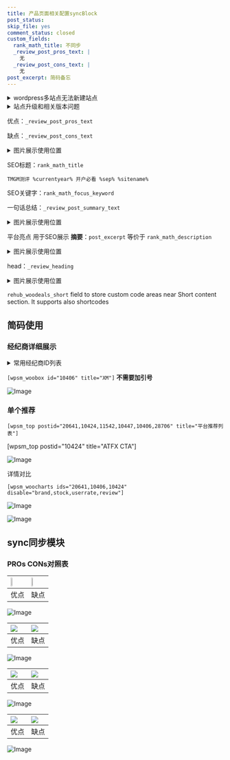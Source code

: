 ```yaml
---
title: 产品页面相关配置syncBlock
post_status: 
skip_file: yes
comment_status: closed
custom_fields:
  rank_math_title: 不同步
  _review_post_pros_text: |
    无
  _review_post_cons_text: |
    无
post_excerpt: 简码备忘
---
```

<details><summary>wordpress多站点无法新建站点</summary>

<li>和报错需要清理cookies一样的原因</li>
<li>wp-config.php里面<code>define( 'SUBDOMAIN_INSTALL', false );//子域名安装</code></li>
<li>新建子站点是用<code>define( 'SUBDOMAIN_INSTALL', true);//子域名安装</code> 完成以后，改成<code>false</code></li>
</details>

<details><summary>站点升级和相关版本问题</summary>

<p>wordpress：5.9.9
woocommerce：7.5.1
出现问题的地方：主题选项里面>><strong>Product layout >>compact style</strong></p>
<p>如何出现没有用过的字段 导致无法保存。先导出配置 然后进行修改，后面再次恢复即可。</p>
<p>出现部分字段无法显示时，需要返回默认布局后，对产品进行保存就好了。</p>
<p></p>
</details>

优点：`_review_post_pros_text`

缺点：`_review_post_cons_text`

<details><summary>图片展示使用位置</summary>

<img src="https://prod-files-secure.s3.us-west-2.amazonaws.com/39ed1227-6d7d-4570-be36-9ccd4a2c4241/f51d3d83-55d4-4bdf-9604-f37ec77ab556/Untitled.png?X-Amz-Algorithm=AWS4-HMAC-SHA256&X-Amz-Content-Sha256=UNSIGNED-PAYLOAD&X-Amz-Credential=ASIAZI2LB466U5UADFJZ%2F20250427%2Fus-west-2%2Fs3%2Faws4_request&X-Amz-Date=20250427T165520Z&X-Amz-Expires=3600&X-Amz-Security-Token=IQoJb3JpZ2luX2VjEMj%2F%2F%2F%2F%2F%2F%2F%2F%2F%2FwEaCXVzLXdlc3QtMiJGMEQCICl1rGy5CKKa89txAOQyuFQSJoKzck4jwuo1G04tRyRuAiAsbYEiOdhsBOA37X8k%2FJuEULdEbSjm9daY%2FixbOSEBdCr%2FAwhhEAAaDDYzNzQyMzE4MzgwNSIMiydU1DDAq3BoMi4RKtwDRmKdvePciDZH2jDW3pVUQPzQOebAoJfDenXwUuyz96M2Of82LN0I1hXN9A8aAKxyFxJUnsIZrQn%2FWjByM%2FYKCNikHUbCLNiin%2FQHXGImNZgJUYfEtcZpH0QbRfaSCsoVedWS7UBjun7dzcWuxjcm2jEa40i2fbu1VPcgP31LuuJuqdQ8MAbQBKrGabzAc4vhB5VRf9X5pjhcBBWEdY2cPW3TyS4YT499NUlCVopcgKXS%2BnqA7Fh5Jt4o1IrBKSC1%2BuAFpxJG6VbG3Kj0xeVsMEsNTTLQSttxe6Jb%2F2%2FKXAbQseNuu5jD%2BUZjmPA6vja%2BNWztCHjTcp8AXNCII6JR%2BO9zsyj2WCOPDHvXWCgV6qUKHhzPu3zsjLYYkGIvJyM9TxBvh79Ebki2siKX865bI%2BKiWClj%2FFgPyg6oMaza2gEoaWxm6g0dsrmHPj%2FpUDmHq602%2BARSsYH49019TJ5wxK6aGRqrYWRaX0W2v4ngvCOFJ3l5M3cDzlIjYDmJPHH6IY0V77kVQvZPAkFKn8%2BCZ1c897OUIqazzCQ6cl9Rewc770iiyhz%2BZsqCguo3rlCrXE5l6te9Retha%2BRrdtcSvRO2HMyCcGELf6VtwbqH3gyv2s5xHdJE5nnbT5sw%2Bq65wAY6pgFdTKuBKhXAudb3flAxe%2FQAGaT3SHlycgVCotNToGDUvZLMjrvGY5lAyaoYAT9rG1qlgJT%2FEV33QlePZuyqvRagYW%2Baqb5UnVIXqSqA6mcOHrbSuf9HTP2ng10%2FctLN1P3Ehds%2FR30YAwg%2BYGr2vmkofzrMhW0lEVgGREBVhJoSWC5wm8kKoQeQE1BR%2FURWOS8XzBGHRZ91M%2F8XmzayRiu2st%2B%2F1Fri&X-Amz-Signature=ca8a7964920899b691e051b715fc18e752c1acc0f3cd745257ab75f7bfd3204d&X-Amz-SignedHeaders=host&x-id=GetObject" alt="Image">
</details>

SEO标题：`rank_math_title`

`TMGM测评 %currentyear% 开户必看 %sep% %sitename%`

SEO关键字：`rank_math_focus_keyword`

一句话总结：`_review_post_summary_text`

<details><summary>图片展示使用位置</summary>

<img src="https://prod-files-secure.s3.us-west-2.amazonaws.com/39ed1227-6d7d-4570-be36-9ccd4a2c4241/4b96a922-296c-4f4e-8630-d1c870cbce01/Untitled.png?X-Amz-Algorithm=AWS4-HMAC-SHA256&X-Amz-Content-Sha256=UNSIGNED-PAYLOAD&X-Amz-Credential=ASIAZI2LB4663Y4L4KRC%2F20250427%2Fus-west-2%2Fs3%2Faws4_request&X-Amz-Date=20250427T165520Z&X-Amz-Expires=3600&X-Amz-Security-Token=IQoJb3JpZ2luX2VjEMT%2F%2F%2F%2F%2F%2F%2F%2F%2F%2FwEaCXVzLXdlc3QtMiJIMEYCIQDwqMeXdaxXA08I4Wk%2FpadVmbN4tVMxeZtaNHpzKIjZ4gIhAORrMja8HKViW0c55HqjHfskoml4Xa3a1dfWR%2FIPhdj%2FKv8DCF0QABoMNjM3NDIzMTgzODA1IgzIgQCmMbzMWMqCvjUq3AOOm7zfKombNH0hHM%2BiSswsO02P4cHGYfXdWbEo4zmZrhz1hw4pxle8qRuBes%2F5QlYSQViltEMlY2jCT7wv6JSCbI6r81wHWaUvsgflOXhAtTaS52gCG3GNvB5xrbUuH0BR%2BjZb5oo5FV7frmwfWWR1d2eDZn49%2FAo9wao%2FlST0YdEKqYHNa3XiM%2FGJCOsMWE%2FteAVnpRWs8iAhmPLwbQjNxzo69IQJ2LfYfyTJcC9Lcz79jXxB%2Bell12LyiYXyEaVi%2FiNGvwZak1JTf1ccqfVE%2BZXn%2Fja8NPmT4YcrjcD6ulSs%2Fn8rk1u2U6F2K6V68VDVXKr6o6eQ92SK1xOA69RY%2BBreB%2Ft6gEvjOCjKr5Nl2DLKI7vqU65sC3%2FADhkw3d1l2vmNFWvY3GWeQ%2B%2B5McsveMlv5Act8fBMPWqvpP2uttzv842eW%2FON2sIRmevYh3ij6HQmgFIBCZifhvGq2evjFi28BQGuAs%2F8rHt1F8oZj4Uhva7R1sD9i7BJbwLw64MhU%2F1zZi756eXCcS12SoDBn2hQPhUEv0c5cR2458vEpn1AI8kcoO4DKXzdew2fWGOIHmIE7q7hO4YsGxb%2FcSKzbakhLPzs2G28wBeZKr20jfAo6ooa64bgZSurTTDHu7jABjqkASarKDEBNDCIvCK5d8YXwmfR6fHR1n37iZawkhxKm0yYKAcCJUAAQxSgSjFivMlz4kXmrSRQS4qo8iraF8ldh%2FAe90Ti67VxSJK4wcZNz%2B8DdKa5HYAnnRbeseShhVCMxMDJnDyH0zAsFlZQPqShVqQx%2F45PRlZ0f5TJMqbDC5x%2B9h8y%2FF4PLuFn9fcs7oRhr5PCDHgV2j3SEMkYiPQYGk9z204Z&X-Amz-Signature=617cfad2dc68c656df68e4561c5dddee2c27ca2ade0cc04cc32893f37ae3e482&X-Amz-SignedHeaders=host&x-id=GetObject" alt="Image">
</details>

平台亮点 用于SEO展示 **摘要**：`post_excerpt`  等价于 `rank_math_description`

<details><summary>图片展示使用位置</summary>

<img src="https://prod-files-secure.s3.us-west-2.amazonaws.com/39ed1227-6d7d-4570-be36-9ccd4a2c4241/1ee11f63-b60a-4dfe-a7a7-d58ff23b5d88/Untitled.png?X-Amz-Algorithm=AWS4-HMAC-SHA256&X-Amz-Content-Sha256=UNSIGNED-PAYLOAD&X-Amz-Credential=ASIAZI2LB4663Y4L4KRC%2F20250427%2Fus-west-2%2Fs3%2Faws4_request&X-Amz-Date=20250427T165520Z&X-Amz-Expires=3600&X-Amz-Security-Token=IQoJb3JpZ2luX2VjEMT%2F%2F%2F%2F%2F%2F%2F%2F%2F%2FwEaCXVzLXdlc3QtMiJIMEYCIQDwqMeXdaxXA08I4Wk%2FpadVmbN4tVMxeZtaNHpzKIjZ4gIhAORrMja8HKViW0c55HqjHfskoml4Xa3a1dfWR%2FIPhdj%2FKv8DCF0QABoMNjM3NDIzMTgzODA1IgzIgQCmMbzMWMqCvjUq3AOOm7zfKombNH0hHM%2BiSswsO02P4cHGYfXdWbEo4zmZrhz1hw4pxle8qRuBes%2F5QlYSQViltEMlY2jCT7wv6JSCbI6r81wHWaUvsgflOXhAtTaS52gCG3GNvB5xrbUuH0BR%2BjZb5oo5FV7frmwfWWR1d2eDZn49%2FAo9wao%2FlST0YdEKqYHNa3XiM%2FGJCOsMWE%2FteAVnpRWs8iAhmPLwbQjNxzo69IQJ2LfYfyTJcC9Lcz79jXxB%2Bell12LyiYXyEaVi%2FiNGvwZak1JTf1ccqfVE%2BZXn%2Fja8NPmT4YcrjcD6ulSs%2Fn8rk1u2U6F2K6V68VDVXKr6o6eQ92SK1xOA69RY%2BBreB%2Ft6gEvjOCjKr5Nl2DLKI7vqU65sC3%2FADhkw3d1l2vmNFWvY3GWeQ%2B%2B5McsveMlv5Act8fBMPWqvpP2uttzv842eW%2FON2sIRmevYh3ij6HQmgFIBCZifhvGq2evjFi28BQGuAs%2F8rHt1F8oZj4Uhva7R1sD9i7BJbwLw64MhU%2F1zZi756eXCcS12SoDBn2hQPhUEv0c5cR2458vEpn1AI8kcoO4DKXzdew2fWGOIHmIE7q7hO4YsGxb%2FcSKzbakhLPzs2G28wBeZKr20jfAo6ooa64bgZSurTTDHu7jABjqkASarKDEBNDCIvCK5d8YXwmfR6fHR1n37iZawkhxKm0yYKAcCJUAAQxSgSjFivMlz4kXmrSRQS4qo8iraF8ldh%2FAe90Ti67VxSJK4wcZNz%2B8DdKa5HYAnnRbeseShhVCMxMDJnDyH0zAsFlZQPqShVqQx%2F45PRlZ0f5TJMqbDC5x%2B9h8y%2FF4PLuFn9fcs7oRhr5PCDHgV2j3SEMkYiPQYGk9z204Z&X-Amz-Signature=2ed353d9d3eeb247da95feaa8310aa2ea8685b67fc138048f199e945e4575efe&X-Amz-SignedHeaders=host&x-id=GetObject" alt="Image">
<img src="https://prod-files-secure.s3.us-west-2.amazonaws.com/39ed1227-6d7d-4570-be36-9ccd4a2c4241/ad4118b5-78d8-4fbe-801e-3b29b5d99c01/Untitled.png?X-Amz-Algorithm=AWS4-HMAC-SHA256&X-Amz-Content-Sha256=UNSIGNED-PAYLOAD&X-Amz-Credential=ASIAZI2LB4663Y4L4KRC%2F20250427%2Fus-west-2%2Fs3%2Faws4_request&X-Amz-Date=20250427T165520Z&X-Amz-Expires=3600&X-Amz-Security-Token=IQoJb3JpZ2luX2VjEMT%2F%2F%2F%2F%2F%2F%2F%2F%2F%2FwEaCXVzLXdlc3QtMiJIMEYCIQDwqMeXdaxXA08I4Wk%2FpadVmbN4tVMxeZtaNHpzKIjZ4gIhAORrMja8HKViW0c55HqjHfskoml4Xa3a1dfWR%2FIPhdj%2FKv8DCF0QABoMNjM3NDIzMTgzODA1IgzIgQCmMbzMWMqCvjUq3AOOm7zfKombNH0hHM%2BiSswsO02P4cHGYfXdWbEo4zmZrhz1hw4pxle8qRuBes%2F5QlYSQViltEMlY2jCT7wv6JSCbI6r81wHWaUvsgflOXhAtTaS52gCG3GNvB5xrbUuH0BR%2BjZb5oo5FV7frmwfWWR1d2eDZn49%2FAo9wao%2FlST0YdEKqYHNa3XiM%2FGJCOsMWE%2FteAVnpRWs8iAhmPLwbQjNxzo69IQJ2LfYfyTJcC9Lcz79jXxB%2Bell12LyiYXyEaVi%2FiNGvwZak1JTf1ccqfVE%2BZXn%2Fja8NPmT4YcrjcD6ulSs%2Fn8rk1u2U6F2K6V68VDVXKr6o6eQ92SK1xOA69RY%2BBreB%2Ft6gEvjOCjKr5Nl2DLKI7vqU65sC3%2FADhkw3d1l2vmNFWvY3GWeQ%2B%2B5McsveMlv5Act8fBMPWqvpP2uttzv842eW%2FON2sIRmevYh3ij6HQmgFIBCZifhvGq2evjFi28BQGuAs%2F8rHt1F8oZj4Uhva7R1sD9i7BJbwLw64MhU%2F1zZi756eXCcS12SoDBn2hQPhUEv0c5cR2458vEpn1AI8kcoO4DKXzdew2fWGOIHmIE7q7hO4YsGxb%2FcSKzbakhLPzs2G28wBeZKr20jfAo6ooa64bgZSurTTDHu7jABjqkASarKDEBNDCIvCK5d8YXwmfR6fHR1n37iZawkhxKm0yYKAcCJUAAQxSgSjFivMlz4kXmrSRQS4qo8iraF8ldh%2FAe90Ti67VxSJK4wcZNz%2B8DdKa5HYAnnRbeseShhVCMxMDJnDyH0zAsFlZQPqShVqQx%2F45PRlZ0f5TJMqbDC5x%2B9h8y%2FF4PLuFn9fcs7oRhr5PCDHgV2j3SEMkYiPQYGk9z204Z&X-Amz-Signature=6ffacfc205d256c8bf20102da7f06a9a402f1a4742db2ec148daea8451452e95&X-Amz-SignedHeaders=host&x-id=GetObject" alt="Image">
<img src="https://prod-files-secure.s3.us-west-2.amazonaws.com/39ed1227-6d7d-4570-be36-9ccd4a2c4241/a38cf7c9-a79c-4b64-9e94-13589fe0758b/Untitled.png?X-Amz-Algorithm=AWS4-HMAC-SHA256&X-Amz-Content-Sha256=UNSIGNED-PAYLOAD&X-Amz-Credential=ASIAZI2LB4663Y4L4KRC%2F20250427%2Fus-west-2%2Fs3%2Faws4_request&X-Amz-Date=20250427T165520Z&X-Amz-Expires=3600&X-Amz-Security-Token=IQoJb3JpZ2luX2VjEMT%2F%2F%2F%2F%2F%2F%2F%2F%2F%2FwEaCXVzLXdlc3QtMiJIMEYCIQDwqMeXdaxXA08I4Wk%2FpadVmbN4tVMxeZtaNHpzKIjZ4gIhAORrMja8HKViW0c55HqjHfskoml4Xa3a1dfWR%2FIPhdj%2FKv8DCF0QABoMNjM3NDIzMTgzODA1IgzIgQCmMbzMWMqCvjUq3AOOm7zfKombNH0hHM%2BiSswsO02P4cHGYfXdWbEo4zmZrhz1hw4pxle8qRuBes%2F5QlYSQViltEMlY2jCT7wv6JSCbI6r81wHWaUvsgflOXhAtTaS52gCG3GNvB5xrbUuH0BR%2BjZb5oo5FV7frmwfWWR1d2eDZn49%2FAo9wao%2FlST0YdEKqYHNa3XiM%2FGJCOsMWE%2FteAVnpRWs8iAhmPLwbQjNxzo69IQJ2LfYfyTJcC9Lcz79jXxB%2Bell12LyiYXyEaVi%2FiNGvwZak1JTf1ccqfVE%2BZXn%2Fja8NPmT4YcrjcD6ulSs%2Fn8rk1u2U6F2K6V68VDVXKr6o6eQ92SK1xOA69RY%2BBreB%2Ft6gEvjOCjKr5Nl2DLKI7vqU65sC3%2FADhkw3d1l2vmNFWvY3GWeQ%2B%2B5McsveMlv5Act8fBMPWqvpP2uttzv842eW%2FON2sIRmevYh3ij6HQmgFIBCZifhvGq2evjFi28BQGuAs%2F8rHt1F8oZj4Uhva7R1sD9i7BJbwLw64MhU%2F1zZi756eXCcS12SoDBn2hQPhUEv0c5cR2458vEpn1AI8kcoO4DKXzdew2fWGOIHmIE7q7hO4YsGxb%2FcSKzbakhLPzs2G28wBeZKr20jfAo6ooa64bgZSurTTDHu7jABjqkASarKDEBNDCIvCK5d8YXwmfR6fHR1n37iZawkhxKm0yYKAcCJUAAQxSgSjFivMlz4kXmrSRQS4qo8iraF8ldh%2FAe90Ti67VxSJK4wcZNz%2B8DdKa5HYAnnRbeseShhVCMxMDJnDyH0zAsFlZQPqShVqQx%2F45PRlZ0f5TJMqbDC5x%2B9h8y%2FF4PLuFn9fcs7oRhr5PCDHgV2j3SEMkYiPQYGk9z204Z&X-Amz-Signature=cf6b637a3a170bda951036180b5e1509c66b2f3ce979bf31b1bc17a43307a5f8&X-Amz-SignedHeaders=host&x-id=GetObject" alt="Image">
<img src="https://prod-files-secure.s3.us-west-2.amazonaws.com/39ed1227-6d7d-4570-be36-9ccd4a2c4241/7da6fc1e-d2ac-42ae-8c75-cb5749aa18f6/Untitled.png?X-Amz-Algorithm=AWS4-HMAC-SHA256&X-Amz-Content-Sha256=UNSIGNED-PAYLOAD&X-Amz-Credential=ASIAZI2LB4663Y4L4KRC%2F20250427%2Fus-west-2%2Fs3%2Faws4_request&X-Amz-Date=20250427T165520Z&X-Amz-Expires=3600&X-Amz-Security-Token=IQoJb3JpZ2luX2VjEMT%2F%2F%2F%2F%2F%2F%2F%2F%2F%2FwEaCXVzLXdlc3QtMiJIMEYCIQDwqMeXdaxXA08I4Wk%2FpadVmbN4tVMxeZtaNHpzKIjZ4gIhAORrMja8HKViW0c55HqjHfskoml4Xa3a1dfWR%2FIPhdj%2FKv8DCF0QABoMNjM3NDIzMTgzODA1IgzIgQCmMbzMWMqCvjUq3AOOm7zfKombNH0hHM%2BiSswsO02P4cHGYfXdWbEo4zmZrhz1hw4pxle8qRuBes%2F5QlYSQViltEMlY2jCT7wv6JSCbI6r81wHWaUvsgflOXhAtTaS52gCG3GNvB5xrbUuH0BR%2BjZb5oo5FV7frmwfWWR1d2eDZn49%2FAo9wao%2FlST0YdEKqYHNa3XiM%2FGJCOsMWE%2FteAVnpRWs8iAhmPLwbQjNxzo69IQJ2LfYfyTJcC9Lcz79jXxB%2Bell12LyiYXyEaVi%2FiNGvwZak1JTf1ccqfVE%2BZXn%2Fja8NPmT4YcrjcD6ulSs%2Fn8rk1u2U6F2K6V68VDVXKr6o6eQ92SK1xOA69RY%2BBreB%2Ft6gEvjOCjKr5Nl2DLKI7vqU65sC3%2FADhkw3d1l2vmNFWvY3GWeQ%2B%2B5McsveMlv5Act8fBMPWqvpP2uttzv842eW%2FON2sIRmevYh3ij6HQmgFIBCZifhvGq2evjFi28BQGuAs%2F8rHt1F8oZj4Uhva7R1sD9i7BJbwLw64MhU%2F1zZi756eXCcS12SoDBn2hQPhUEv0c5cR2458vEpn1AI8kcoO4DKXzdew2fWGOIHmIE7q7hO4YsGxb%2FcSKzbakhLPzs2G28wBeZKr20jfAo6ooa64bgZSurTTDHu7jABjqkASarKDEBNDCIvCK5d8YXwmfR6fHR1n37iZawkhxKm0yYKAcCJUAAQxSgSjFivMlz4kXmrSRQS4qo8iraF8ldh%2FAe90Ti67VxSJK4wcZNz%2B8DdKa5HYAnnRbeseShhVCMxMDJnDyH0zAsFlZQPqShVqQx%2F45PRlZ0f5TJMqbDC5x%2B9h8y%2FF4PLuFn9fcs7oRhr5PCDHgV2j3SEMkYiPQYGk9z204Z&X-Amz-Signature=45de8ac8eb153747d66041f31c4eef44b4dce635edfc8fa2d0884fd9383ad45b&X-Amz-SignedHeaders=host&x-id=GetObject" alt="Image">
<img src="https://prod-files-secure.s3.us-west-2.amazonaws.com/39ed1227-6d7d-4570-be36-9ccd4a2c4241/7e97f40a-eaee-47f5-b2f9-475f96808fa7/Untitled.png?X-Amz-Algorithm=AWS4-HMAC-SHA256&X-Amz-Content-Sha256=UNSIGNED-PAYLOAD&X-Amz-Credential=ASIAZI2LB4663Y4L4KRC%2F20250427%2Fus-west-2%2Fs3%2Faws4_request&X-Amz-Date=20250427T165520Z&X-Amz-Expires=3600&X-Amz-Security-Token=IQoJb3JpZ2luX2VjEMT%2F%2F%2F%2F%2F%2F%2F%2F%2F%2FwEaCXVzLXdlc3QtMiJIMEYCIQDwqMeXdaxXA08I4Wk%2FpadVmbN4tVMxeZtaNHpzKIjZ4gIhAORrMja8HKViW0c55HqjHfskoml4Xa3a1dfWR%2FIPhdj%2FKv8DCF0QABoMNjM3NDIzMTgzODA1IgzIgQCmMbzMWMqCvjUq3AOOm7zfKombNH0hHM%2BiSswsO02P4cHGYfXdWbEo4zmZrhz1hw4pxle8qRuBes%2F5QlYSQViltEMlY2jCT7wv6JSCbI6r81wHWaUvsgflOXhAtTaS52gCG3GNvB5xrbUuH0BR%2BjZb5oo5FV7frmwfWWR1d2eDZn49%2FAo9wao%2FlST0YdEKqYHNa3XiM%2FGJCOsMWE%2FteAVnpRWs8iAhmPLwbQjNxzo69IQJ2LfYfyTJcC9Lcz79jXxB%2Bell12LyiYXyEaVi%2FiNGvwZak1JTf1ccqfVE%2BZXn%2Fja8NPmT4YcrjcD6ulSs%2Fn8rk1u2U6F2K6V68VDVXKr6o6eQ92SK1xOA69RY%2BBreB%2Ft6gEvjOCjKr5Nl2DLKI7vqU65sC3%2FADhkw3d1l2vmNFWvY3GWeQ%2B%2B5McsveMlv5Act8fBMPWqvpP2uttzv842eW%2FON2sIRmevYh3ij6HQmgFIBCZifhvGq2evjFi28BQGuAs%2F8rHt1F8oZj4Uhva7R1sD9i7BJbwLw64MhU%2F1zZi756eXCcS12SoDBn2hQPhUEv0c5cR2458vEpn1AI8kcoO4DKXzdew2fWGOIHmIE7q7hO4YsGxb%2FcSKzbakhLPzs2G28wBeZKr20jfAo6ooa64bgZSurTTDHu7jABjqkASarKDEBNDCIvCK5d8YXwmfR6fHR1n37iZawkhxKm0yYKAcCJUAAQxSgSjFivMlz4kXmrSRQS4qo8iraF8ldh%2FAe90Ti67VxSJK4wcZNz%2B8DdKa5HYAnnRbeseShhVCMxMDJnDyH0zAsFlZQPqShVqQx%2F45PRlZ0f5TJMqbDC5x%2B9h8y%2FF4PLuFn9fcs7oRhr5PCDHgV2j3SEMkYiPQYGk9z204Z&X-Amz-Signature=4300b6e67bda508c2002713e7adfcb0239ba4005f61d1ae0240af585d600434f&X-Amz-SignedHeaders=host&x-id=GetObject" alt="Image">
</details>

head：`_review_heading`

<details><summary>图片展示使用位置</summary>

<img src="https://prod-files-secure.s3.us-west-2.amazonaws.com/39ed1227-6d7d-4570-be36-9ccd4a2c4241/3a4650ad-9887-415c-889a-edd51fa54f27/Untitled.png?X-Amz-Algorithm=AWS4-HMAC-SHA256&X-Amz-Content-Sha256=UNSIGNED-PAYLOAD&X-Amz-Credential=ASIAZI2LB466ZTMLHD3A%2F20250427%2Fus-west-2%2Fs3%2Faws4_request&X-Amz-Date=20250427T165520Z&X-Amz-Expires=3600&X-Amz-Security-Token=IQoJb3JpZ2luX2VjEMj%2F%2F%2F%2F%2F%2F%2F%2F%2F%2FwEaCXVzLXdlc3QtMiJHMEUCIE4RdnOFGqpIOETjNv%2B%2BFup4ijFrPyAPU99uyFjSzkKaAiEAn6YvEyFAUqkpVs004HOLz7RQuYvhbJohSpCTZm%2Bas7Iq%2FwMIYRAAGgw2Mzc0MjMxODM4MDUiDHPVCexOlc0vUlrWyircAxciB%2FHBrEd66cz3vlElK2FUzhSC7LUKHPSmj7bYoqCMzPvUGRItM8KDm1nmdtWKY03dEnHYWEGwT5vKM5HK05iLYvZ0rR6tQdAhr0k4J33z53feZZfmJaxkTFDaIG7TuLuRx9oCz1jjGCwRVS%2BeJG3Vmq5Tp3%2F%2FjcsCMWm3KYIGUSfqI3Uq2I%2BOW7VhxPB7DGX3D36V2XSl%2FFDJoVZyZSbjZfKXueSm1Z6IOOuinQR33JeS5Ie3oBeIxAsjEXq0MLguXcikxoGZSBUICQspU88aWhzvBJXPeTmdkiXUb1kp%2BKgtZ9GrdqZAP1Ah3TIfZ8mkalQFio%2BT4Ms950T8FAPukitnIBLqo%2F4%2BEbL8M1Lp6LAuSvqVRUpFBOeGaJ1FCkPe38o3D20u2dZDJ6Rz3NiiJyEwgZjormh%2F0XtDDbpij4lRAp1V%2BlC%2B2GaVNG%2FIqfHqqqte4uGjQLGDHSQpjkS4rTzhYoapUNKVzAXI3mH0VZvPBVMxvBGBu2szKEMNoP5%2B%2F%2FdWu%2FzkvuDQZvBNyDeslJpC%2FKe8tf0A76qu1tFqOc9It82jMovnvV6HpDF60DWMw4TYeFVxtsI3%2BFxOIe8MypwPK9LCQWPkYOXyev5wPWQWnoaNNFAaFMVQMO2nucAGOqUBNB%2BL%2BN%2BuBFozuS7bgowCwVRXvV8jZxjzZA0XNrlKz7Lu1oqORNTgpomxeAY4oNteQK7x6xasoWIylfiwrxqezhS5wFwavVtAvmt87UBQx4thhHwwyNMPm9IAG47yicU4R5SEB8xFPOdzvzlb2UY7aorqSPmBNHcZgpsCIGmZLLrML%2Bit9wczmQZFMb3np%2F0jQCN1pOxTjB%2BP9kfkB3FbvBkTU0xq&X-Amz-Signature=46947d636296398ec5662c7dfdfdc2ba95f8959059a01a5598efe54cd9e9dcd4&X-Amz-SignedHeaders=host&x-id=GetObject" alt="Image">
</details>

`rehub_woodeals_short`	field to store custom code areas near Short content section. It supports also shortcodes



## 简码使用

### 经纪商详细展示

<details><summary>常用经纪商ID列表</summary>

<pre><code class="php">嘉盛 ===> 20641  [wpsm_woobox id="20641" title="嘉盛"]
易信easymarkets ===> 11542  [wpsm_woobox id="11542" title="易信easymarkets"]
ATFX外汇 ===> 10424  [wpsm_woobox id="10424" title="ATFX"]
XM ===> 10406  [wpsm_woobox id="10406" title="XM"]
TMGM ===> 29622  [wpsm_woobox id="29622" title="TMGM"]
HYCM ===> 10447  [wpsm_woobox id="10447" title="HYCM"]
fpmarkets澳福外汇 ===> 20639  [wpsm_woobox id="20639" title="fpmarkets澳福外汇"]</code></pre>
</details>

`[wpsm_woobox id="10406" title="XM"]` **不需要加引号**

![Image](https://prod-files-secure.s3.us-west-2.amazonaws.com/39ed1227-6d7d-4570-be36-9ccd4a2c4241/4f898f9d-0fa7-4e43-acd3-ac6bc7be575a/Untitled.png?X-Amz-Algorithm=AWS4-HMAC-SHA256&X-Amz-Content-Sha256=UNSIGNED-PAYLOAD&X-Amz-Credential=ASIAZI2LB4664D5WPKUR%2F20250427%2Fus-west-2%2Fs3%2Faws4_request&X-Amz-Date=20250427T165518Z&X-Amz-Expires=3600&X-Amz-Security-Token=IQoJb3JpZ2luX2VjEMj%2F%2F%2F%2F%2F%2F%2F%2F%2F%2FwEaCXVzLXdlc3QtMiJHMEUCIAsDec55OcrFA1TXt%2FnJM%2BDTw3UVwnQO4x3IiHpQH4nxAiEA%2FpzISJ5Q8cY0%2BApC4ra9s1PIy9hX%2FrG9B7YGwUJLoG8q%2FwMIYRAAGgw2Mzc0MjMxODM4MDUiDErvIFDVJ4IT6NfXpircA8zxPxEdGoJpuFEvYjP9oeXXhrN3qM9x0viWjaPfipcdGCmvLloFn4z8ScWiUiQlN4eoy0qumlLuyiDEZ7qDq89JvdRHewFQTnjXnu8tA02kIlzmBKlbYmV5TQmE9%2FfKUVf%2FYtNWi0ZRLxtoZVPhKIKbvY0uITaR5z5ylbqVLm6eVN7uECrkKcLlZxpCCVnuRqNB3ylpFAzGhi3gH0LzVaz7oPZ%2Bkiwu%2FyFyLwkG%2FjaOuNkh7SvdPzLpfDilW0MuWELCXF1Ku5qQJA1y5sijI14LQ4lr2nyHV8OzO%2B5SEN8IEmLMkPxgMcc3Vs2fPdrVr4qHVbTQBiHkUi0v7swZiRhrPcTzx5jFP5moM%2F1ltS2iz%2FJSy9ROxvIaRfQGY7YfgEV0rg8FW0CB8VYcbZiRNgK278DFRsBLd7w5wb7BlxjrCECkxOgiNyfhWWtwNZpW7qdzwGe3qDJQU8Ax89sIJ%2FpK9kRxru2BjoxRNzmBBB2RkfsbK0apgyfFx%2BHRqtu4sCLb6Mp5G5QVCqXAJ3McIHegvl5cUbQX%2BN40o68959%2FchZqdr5ny%2F0Li4AZ64WNKMD5%2FYBaitOWVHHkuEZS8Yc7r4NJhd9J1P4YIfJP%2BC%2FrENBDlilEcL1pryiFXMIqqucAGOqUBs7hO9VORrz5Hb1mokilgywTyHOkotLxeC5rGdvYbaBXnq7sZNoVDjOv3ZaJ%2BJzkBS64K%2FxW6wR9p5XQcB8fgficcEkMFg0nXgQodbr46TALJnbHRB6bHL6%2B%2F7GHFTaGaQFbpkcaNEIFG9sn8YXkLwlDZbkYqUy2erTZe30uEiD6quqndCHS4uP%2FyxV0icpxxocT8Me8%2B8YqqfaNgiqxMsWnXTfVx&X-Amz-Signature=f34ceaf50239d153e65c92f3b0b5947cfd382c6f5dd1213ab18a3cc8b91adfb2&X-Amz-SignedHeaders=host&x-id=GetObject)

### 单个推荐
`[wpsm_top postid="20641,10424,11542,10447,10406,28706" title="平台推荐列表"]`

[wpsm_top postid="10424" title="ATFX CTA"]

![Image](https://prod-files-secure.s3.us-west-2.amazonaws.com/39ed1227-6d7d-4570-be36-9ccd4a2c4241/5ac620dc-51a8-48b6-b55d-91f47299193c/Untitled.png?X-Amz-Algorithm=AWS4-HMAC-SHA256&X-Amz-Content-Sha256=UNSIGNED-PAYLOAD&X-Amz-Credential=ASIAZI2LB4664D5WPKUR%2F20250427%2Fus-west-2%2Fs3%2Faws4_request&X-Amz-Date=20250427T165518Z&X-Amz-Expires=3600&X-Amz-Security-Token=IQoJb3JpZ2luX2VjEMj%2F%2F%2F%2F%2F%2F%2F%2F%2F%2FwEaCXVzLXdlc3QtMiJHMEUCIAsDec55OcrFA1TXt%2FnJM%2BDTw3UVwnQO4x3IiHpQH4nxAiEA%2FpzISJ5Q8cY0%2BApC4ra9s1PIy9hX%2FrG9B7YGwUJLoG8q%2FwMIYRAAGgw2Mzc0MjMxODM4MDUiDErvIFDVJ4IT6NfXpircA8zxPxEdGoJpuFEvYjP9oeXXhrN3qM9x0viWjaPfipcdGCmvLloFn4z8ScWiUiQlN4eoy0qumlLuyiDEZ7qDq89JvdRHewFQTnjXnu8tA02kIlzmBKlbYmV5TQmE9%2FfKUVf%2FYtNWi0ZRLxtoZVPhKIKbvY0uITaR5z5ylbqVLm6eVN7uECrkKcLlZxpCCVnuRqNB3ylpFAzGhi3gH0LzVaz7oPZ%2Bkiwu%2FyFyLwkG%2FjaOuNkh7SvdPzLpfDilW0MuWELCXF1Ku5qQJA1y5sijI14LQ4lr2nyHV8OzO%2B5SEN8IEmLMkPxgMcc3Vs2fPdrVr4qHVbTQBiHkUi0v7swZiRhrPcTzx5jFP5moM%2F1ltS2iz%2FJSy9ROxvIaRfQGY7YfgEV0rg8FW0CB8VYcbZiRNgK278DFRsBLd7w5wb7BlxjrCECkxOgiNyfhWWtwNZpW7qdzwGe3qDJQU8Ax89sIJ%2FpK9kRxru2BjoxRNzmBBB2RkfsbK0apgyfFx%2BHRqtu4sCLb6Mp5G5QVCqXAJ3McIHegvl5cUbQX%2BN40o68959%2FchZqdr5ny%2F0Li4AZ64WNKMD5%2FYBaitOWVHHkuEZS8Yc7r4NJhd9J1P4YIfJP%2BC%2FrENBDlilEcL1pryiFXMIqqucAGOqUBs7hO9VORrz5Hb1mokilgywTyHOkotLxeC5rGdvYbaBXnq7sZNoVDjOv3ZaJ%2BJzkBS64K%2FxW6wR9p5XQcB8fgficcEkMFg0nXgQodbr46TALJnbHRB6bHL6%2B%2F7GHFTaGaQFbpkcaNEIFG9sn8YXkLwlDZbkYqUy2erTZe30uEiD6quqndCHS4uP%2FyxV0icpxxocT8Me8%2B8YqqfaNgiqxMsWnXTfVx&X-Amz-Signature=d508b20398d5441e2a3ed893fb4e8f90744b9a8d41a2fa7a3a5f566474971cfa&X-Amz-SignedHeaders=host&x-id=GetObject)

详情对比

`[wpsm_woocharts ids="20641,10406,10424" disable="brand,stock,userrate,review"]`

![Image](https://prod-files-secure.s3.us-west-2.amazonaws.com/39ed1227-6d7d-4570-be36-9ccd4a2c4241/bf3ba45f-b9f3-4295-8aef-b4a495fd25f4/Untitled.png?X-Amz-Algorithm=AWS4-HMAC-SHA256&X-Amz-Content-Sha256=UNSIGNED-PAYLOAD&X-Amz-Credential=ASIAZI2LB4664D5WPKUR%2F20250427%2Fus-west-2%2Fs3%2Faws4_request&X-Amz-Date=20250427T165518Z&X-Amz-Expires=3600&X-Amz-Security-Token=IQoJb3JpZ2luX2VjEMj%2F%2F%2F%2F%2F%2F%2F%2F%2F%2FwEaCXVzLXdlc3QtMiJHMEUCIAsDec55OcrFA1TXt%2FnJM%2BDTw3UVwnQO4x3IiHpQH4nxAiEA%2FpzISJ5Q8cY0%2BApC4ra9s1PIy9hX%2FrG9B7YGwUJLoG8q%2FwMIYRAAGgw2Mzc0MjMxODM4MDUiDErvIFDVJ4IT6NfXpircA8zxPxEdGoJpuFEvYjP9oeXXhrN3qM9x0viWjaPfipcdGCmvLloFn4z8ScWiUiQlN4eoy0qumlLuyiDEZ7qDq89JvdRHewFQTnjXnu8tA02kIlzmBKlbYmV5TQmE9%2FfKUVf%2FYtNWi0ZRLxtoZVPhKIKbvY0uITaR5z5ylbqVLm6eVN7uECrkKcLlZxpCCVnuRqNB3ylpFAzGhi3gH0LzVaz7oPZ%2Bkiwu%2FyFyLwkG%2FjaOuNkh7SvdPzLpfDilW0MuWELCXF1Ku5qQJA1y5sijI14LQ4lr2nyHV8OzO%2B5SEN8IEmLMkPxgMcc3Vs2fPdrVr4qHVbTQBiHkUi0v7swZiRhrPcTzx5jFP5moM%2F1ltS2iz%2FJSy9ROxvIaRfQGY7YfgEV0rg8FW0CB8VYcbZiRNgK278DFRsBLd7w5wb7BlxjrCECkxOgiNyfhWWtwNZpW7qdzwGe3qDJQU8Ax89sIJ%2FpK9kRxru2BjoxRNzmBBB2RkfsbK0apgyfFx%2BHRqtu4sCLb6Mp5G5QVCqXAJ3McIHegvl5cUbQX%2BN40o68959%2FchZqdr5ny%2F0Li4AZ64WNKMD5%2FYBaitOWVHHkuEZS8Yc7r4NJhd9J1P4YIfJP%2BC%2FrENBDlilEcL1pryiFXMIqqucAGOqUBs7hO9VORrz5Hb1mokilgywTyHOkotLxeC5rGdvYbaBXnq7sZNoVDjOv3ZaJ%2BJzkBS64K%2FxW6wR9p5XQcB8fgficcEkMFg0nXgQodbr46TALJnbHRB6bHL6%2B%2F7GHFTaGaQFbpkcaNEIFG9sn8YXkLwlDZbkYqUy2erTZe30uEiD6quqndCHS4uP%2FyxV0icpxxocT8Me8%2B8YqqfaNgiqxMsWnXTfVx&X-Amz-Signature=c63f96947197ad03564307319c0d6205de3d0f93011a4d5ec2fbe2faf1c38b1d&X-Amz-SignedHeaders=host&x-id=GetObject)

![Image](https://prod-files-secure.s3.us-west-2.amazonaws.com/39ed1227-6d7d-4570-be36-9ccd4a2c4241/30bc56ef-f383-4b48-9768-2ebc9e436ec0/Untitled.png?X-Amz-Algorithm=AWS4-HMAC-SHA256&X-Amz-Content-Sha256=UNSIGNED-PAYLOAD&X-Amz-Credential=ASIAZI2LB4664D5WPKUR%2F20250427%2Fus-west-2%2Fs3%2Faws4_request&X-Amz-Date=20250427T165518Z&X-Amz-Expires=3600&X-Amz-Security-Token=IQoJb3JpZ2luX2VjEMj%2F%2F%2F%2F%2F%2F%2F%2F%2F%2FwEaCXVzLXdlc3QtMiJHMEUCIAsDec55OcrFA1TXt%2FnJM%2BDTw3UVwnQO4x3IiHpQH4nxAiEA%2FpzISJ5Q8cY0%2BApC4ra9s1PIy9hX%2FrG9B7YGwUJLoG8q%2FwMIYRAAGgw2Mzc0MjMxODM4MDUiDErvIFDVJ4IT6NfXpircA8zxPxEdGoJpuFEvYjP9oeXXhrN3qM9x0viWjaPfipcdGCmvLloFn4z8ScWiUiQlN4eoy0qumlLuyiDEZ7qDq89JvdRHewFQTnjXnu8tA02kIlzmBKlbYmV5TQmE9%2FfKUVf%2FYtNWi0ZRLxtoZVPhKIKbvY0uITaR5z5ylbqVLm6eVN7uECrkKcLlZxpCCVnuRqNB3ylpFAzGhi3gH0LzVaz7oPZ%2Bkiwu%2FyFyLwkG%2FjaOuNkh7SvdPzLpfDilW0MuWELCXF1Ku5qQJA1y5sijI14LQ4lr2nyHV8OzO%2B5SEN8IEmLMkPxgMcc3Vs2fPdrVr4qHVbTQBiHkUi0v7swZiRhrPcTzx5jFP5moM%2F1ltS2iz%2FJSy9ROxvIaRfQGY7YfgEV0rg8FW0CB8VYcbZiRNgK278DFRsBLd7w5wb7BlxjrCECkxOgiNyfhWWtwNZpW7qdzwGe3qDJQU8Ax89sIJ%2FpK9kRxru2BjoxRNzmBBB2RkfsbK0apgyfFx%2BHRqtu4sCLb6Mp5G5QVCqXAJ3McIHegvl5cUbQX%2BN40o68959%2FchZqdr5ny%2F0Li4AZ64WNKMD5%2FYBaitOWVHHkuEZS8Yc7r4NJhd9J1P4YIfJP%2BC%2FrENBDlilEcL1pryiFXMIqqucAGOqUBs7hO9VORrz5Hb1mokilgywTyHOkotLxeC5rGdvYbaBXnq7sZNoVDjOv3ZaJ%2BJzkBS64K%2FxW6wR9p5XQcB8fgficcEkMFg0nXgQodbr46TALJnbHRB6bHL6%2B%2F7GHFTaGaQFbpkcaNEIFG9sn8YXkLwlDZbkYqUy2erTZe30uEiD6quqndCHS4uP%2FyxV0icpxxocT8Me8%2B8YqqfaNgiqxMsWnXTfVx&X-Amz-Signature=a746cc2f94a39fb382c1d5e6ce2db0714348dde16e4e235b7c65e37cc369861a&X-Amz-SignedHeaders=host&x-id=GetObject)

## sync同步模块

### PROs CONs对照表

| <img src="https://cdn.ifttt.fun/gh/jarlin8/OSS@main/icons/customize/pros.svg" height="auto" width="37.3%"> | <img src="https://cdn.ifttt.fun/gh/jarlin8/OSS@main/icons/customize/cons.svg" height="auto" width="28.8%"> |
| :--- | :--- |
| 优点 | 缺点 |

![Image](https://prod-files-secure.s3.us-west-2.amazonaws.com/39ed1227-6d7d-4570-be36-9ccd4a2c4241/8742b755-dfb5-4004-9a5f-d6e561664bd8/Untitled.png?X-Amz-Algorithm=AWS4-HMAC-SHA256&X-Amz-Content-Sha256=UNSIGNED-PAYLOAD&X-Amz-Credential=ASIAZI2LB4664D5WPKUR%2F20250427%2Fus-west-2%2Fs3%2Faws4_request&X-Amz-Date=20250427T165518Z&X-Amz-Expires=3600&X-Amz-Security-Token=IQoJb3JpZ2luX2VjEMj%2F%2F%2F%2F%2F%2F%2F%2F%2F%2FwEaCXVzLXdlc3QtMiJHMEUCIAsDec55OcrFA1TXt%2FnJM%2BDTw3UVwnQO4x3IiHpQH4nxAiEA%2FpzISJ5Q8cY0%2BApC4ra9s1PIy9hX%2FrG9B7YGwUJLoG8q%2FwMIYRAAGgw2Mzc0MjMxODM4MDUiDErvIFDVJ4IT6NfXpircA8zxPxEdGoJpuFEvYjP9oeXXhrN3qM9x0viWjaPfipcdGCmvLloFn4z8ScWiUiQlN4eoy0qumlLuyiDEZ7qDq89JvdRHewFQTnjXnu8tA02kIlzmBKlbYmV5TQmE9%2FfKUVf%2FYtNWi0ZRLxtoZVPhKIKbvY0uITaR5z5ylbqVLm6eVN7uECrkKcLlZxpCCVnuRqNB3ylpFAzGhi3gH0LzVaz7oPZ%2Bkiwu%2FyFyLwkG%2FjaOuNkh7SvdPzLpfDilW0MuWELCXF1Ku5qQJA1y5sijI14LQ4lr2nyHV8OzO%2B5SEN8IEmLMkPxgMcc3Vs2fPdrVr4qHVbTQBiHkUi0v7swZiRhrPcTzx5jFP5moM%2F1ltS2iz%2FJSy9ROxvIaRfQGY7YfgEV0rg8FW0CB8VYcbZiRNgK278DFRsBLd7w5wb7BlxjrCECkxOgiNyfhWWtwNZpW7qdzwGe3qDJQU8Ax89sIJ%2FpK9kRxru2BjoxRNzmBBB2RkfsbK0apgyfFx%2BHRqtu4sCLb6Mp5G5QVCqXAJ3McIHegvl5cUbQX%2BN40o68959%2FchZqdr5ny%2F0Li4AZ64WNKMD5%2FYBaitOWVHHkuEZS8Yc7r4NJhd9J1P4YIfJP%2BC%2FrENBDlilEcL1pryiFXMIqqucAGOqUBs7hO9VORrz5Hb1mokilgywTyHOkotLxeC5rGdvYbaBXnq7sZNoVDjOv3ZaJ%2BJzkBS64K%2FxW6wR9p5XQcB8fgficcEkMFg0nXgQodbr46TALJnbHRB6bHL6%2B%2F7GHFTaGaQFbpkcaNEIFG9sn8YXkLwlDZbkYqUy2erTZe30uEiD6quqndCHS4uP%2FyxV0icpxxocT8Me8%2B8YqqfaNgiqxMsWnXTfVx&X-Amz-Signature=6eb7334a0b062fb8bd6302614ab1109447cd3a3c6398f422fa16310368d86f7c&X-Amz-SignedHeaders=host&x-id=GetObject)

| <img src="https://cdn.ifttt.fun/gh/jarlin8/OSS@main/icons/customize/pros1.svg" height="auto"> | <img src="https://cdn.ifttt.fun/gh/jarlin8/OSS@main/icons/customize/cons1.svg" height="auto"> |
| :--- | :--- |
| 优点 | 缺点 |

![Image](https://prod-files-secure.s3.us-west-2.amazonaws.com/39ed1227-6d7d-4570-be36-9ccd4a2c4241/806358f8-c9c4-4e17-bb35-c6c76a5397a5/Untitled.png?X-Amz-Algorithm=AWS4-HMAC-SHA256&X-Amz-Content-Sha256=UNSIGNED-PAYLOAD&X-Amz-Credential=ASIAZI2LB4664D5WPKUR%2F20250427%2Fus-west-2%2Fs3%2Faws4_request&X-Amz-Date=20250427T165518Z&X-Amz-Expires=3600&X-Amz-Security-Token=IQoJb3JpZ2luX2VjEMj%2F%2F%2F%2F%2F%2F%2F%2F%2F%2FwEaCXVzLXdlc3QtMiJHMEUCIAsDec55OcrFA1TXt%2FnJM%2BDTw3UVwnQO4x3IiHpQH4nxAiEA%2FpzISJ5Q8cY0%2BApC4ra9s1PIy9hX%2FrG9B7YGwUJLoG8q%2FwMIYRAAGgw2Mzc0MjMxODM4MDUiDErvIFDVJ4IT6NfXpircA8zxPxEdGoJpuFEvYjP9oeXXhrN3qM9x0viWjaPfipcdGCmvLloFn4z8ScWiUiQlN4eoy0qumlLuyiDEZ7qDq89JvdRHewFQTnjXnu8tA02kIlzmBKlbYmV5TQmE9%2FfKUVf%2FYtNWi0ZRLxtoZVPhKIKbvY0uITaR5z5ylbqVLm6eVN7uECrkKcLlZxpCCVnuRqNB3ylpFAzGhi3gH0LzVaz7oPZ%2Bkiwu%2FyFyLwkG%2FjaOuNkh7SvdPzLpfDilW0MuWELCXF1Ku5qQJA1y5sijI14LQ4lr2nyHV8OzO%2B5SEN8IEmLMkPxgMcc3Vs2fPdrVr4qHVbTQBiHkUi0v7swZiRhrPcTzx5jFP5moM%2F1ltS2iz%2FJSy9ROxvIaRfQGY7YfgEV0rg8FW0CB8VYcbZiRNgK278DFRsBLd7w5wb7BlxjrCECkxOgiNyfhWWtwNZpW7qdzwGe3qDJQU8Ax89sIJ%2FpK9kRxru2BjoxRNzmBBB2RkfsbK0apgyfFx%2BHRqtu4sCLb6Mp5G5QVCqXAJ3McIHegvl5cUbQX%2BN40o68959%2FchZqdr5ny%2F0Li4AZ64WNKMD5%2FYBaitOWVHHkuEZS8Yc7r4NJhd9J1P4YIfJP%2BC%2FrENBDlilEcL1pryiFXMIqqucAGOqUBs7hO9VORrz5Hb1mokilgywTyHOkotLxeC5rGdvYbaBXnq7sZNoVDjOv3ZaJ%2BJzkBS64K%2FxW6wR9p5XQcB8fgficcEkMFg0nXgQodbr46TALJnbHRB6bHL6%2B%2F7GHFTaGaQFbpkcaNEIFG9sn8YXkLwlDZbkYqUy2erTZe30uEiD6quqndCHS4uP%2FyxV0icpxxocT8Me8%2B8YqqfaNgiqxMsWnXTfVx&X-Amz-Signature=b7021fa278f9b92d17ef3347018803c302630a60ec0e00966edd64b6b39c8453&X-Amz-SignedHeaders=host&x-id=GetObject)

| <img src="https://cdn.ifttt.fun/gh/jarlin8/OSS@main/icons/customize/pros2.svg" height="auto"> | <img src="https://cdn.ifttt.fun/gh/jarlin8/OSS@main/icons/customize/cons2.svg" height="auto"> |
| :--- | :--- |
| 优点 | 缺点 |

![Image](https://prod-files-secure.s3.us-west-2.amazonaws.com/39ed1227-6d7d-4570-be36-9ccd4a2c4241/a9245ec9-70dd-4005-b534-0d54315fc5f3/Untitled.png?X-Amz-Algorithm=AWS4-HMAC-SHA256&X-Amz-Content-Sha256=UNSIGNED-PAYLOAD&X-Amz-Credential=ASIAZI2LB4664D5WPKUR%2F20250427%2Fus-west-2%2Fs3%2Faws4_request&X-Amz-Date=20250427T165518Z&X-Amz-Expires=3600&X-Amz-Security-Token=IQoJb3JpZ2luX2VjEMj%2F%2F%2F%2F%2F%2F%2F%2F%2F%2FwEaCXVzLXdlc3QtMiJHMEUCIAsDec55OcrFA1TXt%2FnJM%2BDTw3UVwnQO4x3IiHpQH4nxAiEA%2FpzISJ5Q8cY0%2BApC4ra9s1PIy9hX%2FrG9B7YGwUJLoG8q%2FwMIYRAAGgw2Mzc0MjMxODM4MDUiDErvIFDVJ4IT6NfXpircA8zxPxEdGoJpuFEvYjP9oeXXhrN3qM9x0viWjaPfipcdGCmvLloFn4z8ScWiUiQlN4eoy0qumlLuyiDEZ7qDq89JvdRHewFQTnjXnu8tA02kIlzmBKlbYmV5TQmE9%2FfKUVf%2FYtNWi0ZRLxtoZVPhKIKbvY0uITaR5z5ylbqVLm6eVN7uECrkKcLlZxpCCVnuRqNB3ylpFAzGhi3gH0LzVaz7oPZ%2Bkiwu%2FyFyLwkG%2FjaOuNkh7SvdPzLpfDilW0MuWELCXF1Ku5qQJA1y5sijI14LQ4lr2nyHV8OzO%2B5SEN8IEmLMkPxgMcc3Vs2fPdrVr4qHVbTQBiHkUi0v7swZiRhrPcTzx5jFP5moM%2F1ltS2iz%2FJSy9ROxvIaRfQGY7YfgEV0rg8FW0CB8VYcbZiRNgK278DFRsBLd7w5wb7BlxjrCECkxOgiNyfhWWtwNZpW7qdzwGe3qDJQU8Ax89sIJ%2FpK9kRxru2BjoxRNzmBBB2RkfsbK0apgyfFx%2BHRqtu4sCLb6Mp5G5QVCqXAJ3McIHegvl5cUbQX%2BN40o68959%2FchZqdr5ny%2F0Li4AZ64WNKMD5%2FYBaitOWVHHkuEZS8Yc7r4NJhd9J1P4YIfJP%2BC%2FrENBDlilEcL1pryiFXMIqqucAGOqUBs7hO9VORrz5Hb1mokilgywTyHOkotLxeC5rGdvYbaBXnq7sZNoVDjOv3ZaJ%2BJzkBS64K%2FxW6wR9p5XQcB8fgficcEkMFg0nXgQodbr46TALJnbHRB6bHL6%2B%2F7GHFTaGaQFbpkcaNEIFG9sn8YXkLwlDZbkYqUy2erTZe30uEiD6quqndCHS4uP%2FyxV0icpxxocT8Me8%2B8YqqfaNgiqxMsWnXTfVx&X-Amz-Signature=2b5cbc5cb5f3b172de21dcc1fbaaf7c6c95ea90f9d7c127e8009b3c348a39bca&X-Amz-SignedHeaders=host&x-id=GetObject)

| <img src="https://cdn.ifttt.fun/gh/jarlin8/OSS@main/icons/customize/pros3.svg" height="auto"> | <img src="https://cdn.ifttt.fun/gh/jarlin8/OSS@main/icons/customize/cons3.svg" height="auto"> |
| :--- | :--- |
| 优点 | 缺点 |

![Image](https://prod-files-secure.s3.us-west-2.amazonaws.com/39ed1227-6d7d-4570-be36-9ccd4a2c4241/e1e580a2-2e5c-4780-9ff4-19c318fc2284/Untitled.png?X-Amz-Algorithm=AWS4-HMAC-SHA256&X-Amz-Content-Sha256=UNSIGNED-PAYLOAD&X-Amz-Credential=ASIAZI2LB4664D5WPKUR%2F20250427%2Fus-west-2%2Fs3%2Faws4_request&X-Amz-Date=20250427T165518Z&X-Amz-Expires=3600&X-Amz-Security-Token=IQoJb3JpZ2luX2VjEMj%2F%2F%2F%2F%2F%2F%2F%2F%2F%2FwEaCXVzLXdlc3QtMiJHMEUCIAsDec55OcrFA1TXt%2FnJM%2BDTw3UVwnQO4x3IiHpQH4nxAiEA%2FpzISJ5Q8cY0%2BApC4ra9s1PIy9hX%2FrG9B7YGwUJLoG8q%2FwMIYRAAGgw2Mzc0MjMxODM4MDUiDErvIFDVJ4IT6NfXpircA8zxPxEdGoJpuFEvYjP9oeXXhrN3qM9x0viWjaPfipcdGCmvLloFn4z8ScWiUiQlN4eoy0qumlLuyiDEZ7qDq89JvdRHewFQTnjXnu8tA02kIlzmBKlbYmV5TQmE9%2FfKUVf%2FYtNWi0ZRLxtoZVPhKIKbvY0uITaR5z5ylbqVLm6eVN7uECrkKcLlZxpCCVnuRqNB3ylpFAzGhi3gH0LzVaz7oPZ%2Bkiwu%2FyFyLwkG%2FjaOuNkh7SvdPzLpfDilW0MuWELCXF1Ku5qQJA1y5sijI14LQ4lr2nyHV8OzO%2B5SEN8IEmLMkPxgMcc3Vs2fPdrVr4qHVbTQBiHkUi0v7swZiRhrPcTzx5jFP5moM%2F1ltS2iz%2FJSy9ROxvIaRfQGY7YfgEV0rg8FW0CB8VYcbZiRNgK278DFRsBLd7w5wb7BlxjrCECkxOgiNyfhWWtwNZpW7qdzwGe3qDJQU8Ax89sIJ%2FpK9kRxru2BjoxRNzmBBB2RkfsbK0apgyfFx%2BHRqtu4sCLb6Mp5G5QVCqXAJ3McIHegvl5cUbQX%2BN40o68959%2FchZqdr5ny%2F0Li4AZ64WNKMD5%2FYBaitOWVHHkuEZS8Yc7r4NJhd9J1P4YIfJP%2BC%2FrENBDlilEcL1pryiFXMIqqucAGOqUBs7hO9VORrz5Hb1mokilgywTyHOkotLxeC5rGdvYbaBXnq7sZNoVDjOv3ZaJ%2BJzkBS64K%2FxW6wR9p5XQcB8fgficcEkMFg0nXgQodbr46TALJnbHRB6bHL6%2B%2F7GHFTaGaQFbpkcaNEIFG9sn8YXkLwlDZbkYqUy2erTZe30uEiD6quqndCHS4uP%2FyxV0icpxxocT8Me8%2B8YqqfaNgiqxMsWnXTfVx&X-Amz-Signature=1da736505556643486f4333b5c6e19410ad5148c490a840a64460cf7547722f0&X-Amz-SignedHeaders=host&x-id=GetObject)
